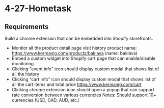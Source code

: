 # 4-27-Hometask

## Requirements
Build a chrome extension that can be embedded into Shopify storefronts.
- Monitor all the product detail page visit history product name: https://www.kermanig.com/products/baklava (name: baklava)
- Embed a custom widget into Shopify cart page that can enable/disable monitoring
- Clicking "event info" icon should display custom modal that shows list of all the history
- Clicking "cart info" icon should display custom modal that shows list of all the cart items and total price
https://www.kermanig.com/cart
- Clicking chrome extension icon should open a popup that can support rate conversion between various currencies
  Notes: Should support 10+ currencies (USD, CAD, AUD, etc.)
